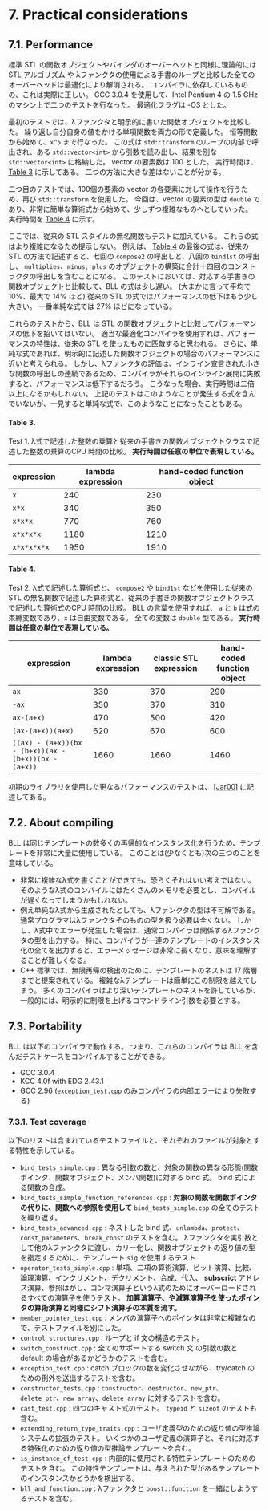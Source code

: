 # 7. Practical considerations

## <a id="id2807564">7.1. Performance</a>

標準 STL の関数オブジェクトやバインダのオーバーヘッドと同様に理論的には STL アルゴリズム や λファンクタの使用による手書のループと比較した全てのオーバーヘッドは最適化により解消される。
コンパイラに依存しているものの、これは実際に正しい。
GCC 3.0.4 を使用して、Intel Pentium 4 の 1.5 GHz のマシン上で二つのテストを行なった。
最適化フラグは -O3 とした。

最初のテストでは、λファンクタと明示的に書いた関数オブジェクトを比較した。
繰り返し自分自身の値をかける単項関数を両方の形で定義した。
恒等関数から始めて、`x^5` まで行なった。
この式は `std::transform` のループの内部で呼出され、ある `std::vector<int>` から引数を読み出し、結果を別な `std::vector<int>` に格納した。
vector の要素数は 100 とした。
実行時間は、 [Table 3](#table_increasing_arithmetic_test) に示してある。
二つの方法に大きな差はないことが分かる。

二つ目のテストでは、100個の要素の vector の各要素に対して操作を行うため、再び `std::transform` を使用した。
今回は、vector の要素の型は `double` であり、非常に簡単な算術式から始めて、少しずつ複雑なものへとしていった。
実行時間を [Table 4](#table_ll_vs_stl_test) に示す。

ここでは、従来の STL スタイルの無名関数もテストに加えている。
これらの式はより複雑になるため提示しない。
例えば、 [Table 4](#table_ll_vs_stl_test) の最後の式は、従来の STL の方法で記述すると、七回の `compose2` の呼出しと、八回の `bind1st` の呼出し、 `multiplies`、`minus`、`plus` のオブジェクトの構築に合計十四回のコンストラクタの呼出しを含むことになる。
このテストにおいては、対応する手書きの関数オブジェクトと比較して、BLL の式は少し遅い。
(大まかに言って平均で 10%、最大で 14% ほど) 従来の STL の式ではパフォーマンスの低下はもう少し大きい。
一番単純な式では 27% ほどになっている。

これらのテストから、BLL は STL の関数オブジェクトと比較してパフォーマンスの低下を招いてはいない。
適当な最適化コンパイラを使用すれば、パフォーマンスの特性は、従来の STL を使ったものに匹敵すると思われる。
さらに、単純な式であれば、明示的に記述した関数オブジェクトの場合のパフォーマンスに近いと考えられる。
しかし、λファンクタの評価は、インライン宣言された小さな関数の呼出しの連続であるため、コンパイラがそれらのインライン展開に失敗すると、パフォーマンスは低下するだろう。
こうなった場合、実行時間は二倍以上になるかもしれない。
上記のテストはこのようなことが発生する式を含んでいないが、一見すると単純な式で、このようなことになったこともある。

#### <a id="table_increasing_arithmetic_test">Table 3.</a>

Test 1. λ式で記述した整数の乗算と従来の手書きの関数オブジェクトクラスで記述した整数の乗算のCPU 時間の比較。
**実行時間は任意の単位で表現している。**

| expression | lambda expression | hand-coded function object |
|---|---|---|
| `x` | 240 | 230 |
| `x*x` | 340 | 350 |
| `x*x*x` | 770 | 760 |
| `x*x*x*x` | 1180 | 1210 |
| `x*x*x*x*x` | 1950 | 1910 |

#### <a id="table_ll_vs_stl_test">Table 4.</a>

Test 2. λ式で記述した算術式と、 `compose2` や `bind1st` などを使用した従来の STL の無名関数で記述した算術式と、従来の手書きの関数オブジェクトクラスで記述した算術式のCPU 時間の比較。
BLL の言葉を使用すれば、 `a` と `b` は式の束縛変数であり、`x` は自由変数である。
全ての変数は `double` 型である。
**実行時間は任意の単位で表現している。**

| expression | lambda expression | classic STL expression | hand-coded function object |
|---|---|---|---|
| `ax` | 330 | 370 | 290 |
| `-ax` | 350 | 370 | 310 |
| `ax-(a+x)` | 470 | 500 | 420 |
| `(ax-(a+x))(a+x)` | 620 | 670 | 600 |
| `((ax) - (a+x))(bx - (b+x))(ax - (b+x))(bx - (a+x))` | 1660 | 1660 | 1460 |

初期のライブラリを使用した更なるパフォーマンスのテストは、 [[Jar00](bi01.html#cit_jarvi_00)] に記述してある。

## <a id="id2808056">7.2. About compiling</a>

BLL は同じテンプレートの数多くの再帰的なインスタンス化を行うため、テンプレートを非常に大量に使用している。
このことは(少なくとも)次の三つのことを意味している。

- 非常に複雑なλ式を書くことができても、恐らくそれはいい考えではない。
	そのようなλ式のコンパイルにはたくさんのメモリを必要とし、コンパイルが遅くなってしまうかもしれない。
- 例え単純なλ式から生成されたとしても、λファンクタの型は不可解である。
	通常プログラマはλファンクタそのものの型を扱う必要は全くない。
	しかし、λ式中でエラーが発生した場合は、通常コンパイラは関係するλファンクタの型を出力する。
	特に、コンパイラが一連のテンプレートのインスタンス化の全てを出力すると、エラーメッセージは非常に長くなり、意味を理解することが難しくなる。
- C++ 標準では、無限再帰の検出のために、テンプレートのネストは 17 階層までと提案されている。
	複雑なλテンプレートは簡単にこの制限を越えてしまう。
	多くのコンパイラはより深いテンプレートのネストを許しているが、一般的には、明示的に制限を上げるコマンドライン引数を必要とする。

## <a id="id2808118">7.3. Portability</a>

BLL は以下のコンパイラで動作する。
つまり、これらのコンパイラは BLL を含んだテストケースをコンパイルすることができる。

- GCC 3.0.4
- KCC 4.0f with EDG 2.43.1
- GCC 2.96 (`exception_test.cpp` のみコンパイラの内部エラーにより失敗する)

### <a id="id2808157">7.3.1. Test coverage</a>

以下のリストは含まれているテストファイルと、それぞれのファイルが対象とする特性を示している。

- `bind_tests_simple.cpp` : 異なる引数の数と、対象の関数の異なる形態(関数ポインタ、関数オブジェクト、メンバ関数)に対する bind 式。
	bind 式による関数の合成。
- `bind_tests_simple_function_references.cpp` : **対象の関数を関数ポインタの代りに、関数への参照を使用して** `bind_tests_simple.cpp` の全てのテストを繰り返す。
- `bind_tests_advanced.cpp` : ネストした bind 式、`unlambda`、`protect`、 `const_parameters`、`break_const` のテストを含む。
	λファンクタを実引数として他のλファンクタに渡し、カリー化し、関数オブジェクトの返り値の型を指定するために、テンプレート `sig` を使用するテスト
- `operator_tests_simple.cpp` : 単項、二項の算術演算、ビット演算、比較、論理演算、インクリメント、デクリメント、合成、代入、 **subscrict** アドレス演算、参照はがし、コンマ演算子というλ式のためにオーバーロードされるすべての演算子を使うテスト。
	**加算演算子、や減算演算子を使ったポインタの算術演算と同様にシフト演算子の本質を流す。**
- `member_pointer_test.cpp` : メンバの演算子へのポインタは非常に複雑なので、テストファイルを別にした。
- `control_structures.cpp` : ループと if 文の構造のテスト。
- `switch_construct.cpp` : 全てのサポートする switch 文 の引数の数と default の場合があるかどうかのテストを含む。
- `exception_test.cpp` : catch ブロックの数を変化させながら、try/catch のための例外を送出するテストを含む。
- `constructor_tests.cpp` : `constructor`、`destructor`、`new_ptr`、 `delete_ptr`、`new_array`、`delete_array` に対するテストを含む。
- `cast_test.cpp` : 四つのキャスト式のテスト。
	`typeid` と `sizeof` のテストも含む。
- `extending_return_type_traits.cpp` : ユーザ定義型のための返り値の型推論システムの拡張のテスト。
	いくつかのユーザ定義の演算子と、それに対応する特殊化のための返り値の型推論テンプレートを含む。
- `is_instance_of_test.cpp` : 内部的に使用される特性テンプレートのためのテストを含む。
	この特性テンプレートは、与えられた型があるテンプレートのインスタンスかどうかを検出する。
- `bll_and_function.cpp` : λファンクタと `boost::function` を一緒にしようするテストを含む。

